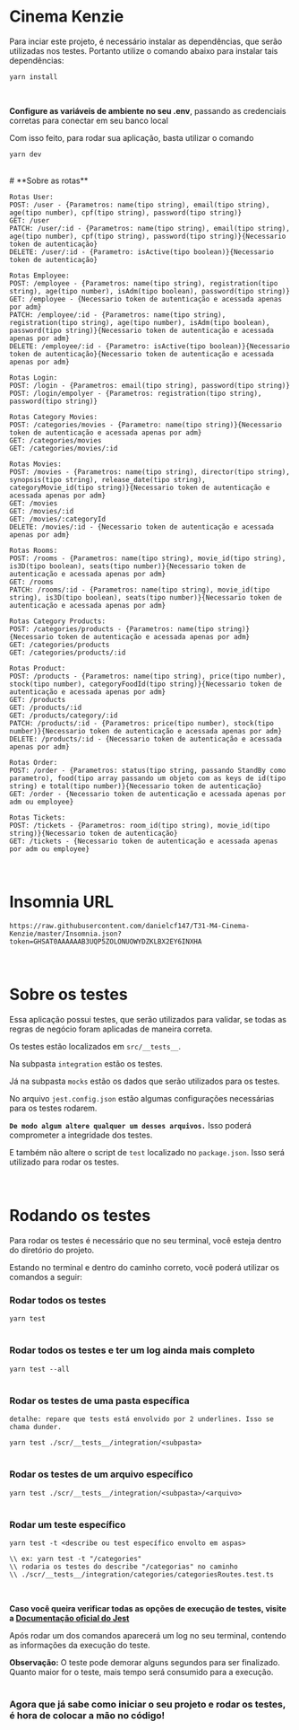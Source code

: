 # Cinema Kenzie

Para inciar este projeto, é necessário instalar as dependências, que serão utilizadas nos testes. Portanto utilize o comando abaixo para instalar tais dependências:

````
yarn install
````
<br>

**Configure as variáveis de ambiente no seu .env**, passando as credenciais corretas para conectar em seu banco local


Com isso feito, para rodar sua aplicação, basta utilizar o comando
````
yarn dev
````
<br> 
# **Sobre as rotas**


````
Rotas User:
POST: /user - {Parametros: name(tipo string), email(tipo string), age(tipo number), cpf(tipo string), password(tipo string)}
GET: /user
PATCH: /user/:id - {Parametros: name(tipo string), email(tipo string), age(tipo number), cpf(tipo string), password(tipo string)}{Necessario token de autenticação}
DELETE: /user/:id - {Parametro: isActive(tipo boolean)}{Necessario token de autenticação}
````
````
Rotas Employee:
POST: /employee - {Parametros: name(tipo string), registration(tipo string), age(tipo number), isAdm(tipo boolean), password(tipo string)}
GET: /employee - {Necessario token de autenticação e acessada apenas por adm}
PATCH: /employee/:id - {Parametros: name(tipo string), registration(tipo string), age(tipo number), isAdm(tipo boolean), password(tipo string)}{Necessario token de autenticação e acessada apenas por adm}
DELETE: /employee/:id - {Parametro: isActive(tipo boolean)}{Necessario token de autenticação}{Necessario token de autenticação e acessada apenas por adm}
````
````
Rotas Login:
POST: /login - {Parametros: email(tipo string), password(tipo string)}
POST: /login/empolyer - {Parametros: registration(tipo string), password(tipo string)}
````
````
Rotas Category Movies:
POST: /categories/movies - {Parametro: name(tipo string)}{Necessario token de autenticação e acessada apenas por adm}
GET: /categories/movies
GET: /categories/movies/:id
````
````
Rotas Movies:
POST: /movies - {Parametros: name(tipo string), director(tipo string), synopsis(tipo string), release_date(tipo string), categoryMovie_id(tipo string)}{Necessario token de autenticação e acessada apenas por adm}
GET: /movies
GET: /movies/:id 
GET: /movies/:categoryId
DELETE: /movies/:id - {Necessario token de autenticação e acessada apenas por adm}
````
````
Rotas Rooms:
POST: /rooms - {Parametros: name(tipo string), movie_id(tipo string), is3D(tipo boolean), seats(tipo number)}{Necessario token de autenticação e acessada apenas por adm}
GET: /rooms 
PATCH: /rooms/:id - {Parametros: name(tipo string), movie_id(tipo string), is3D(tipo boolean), seats(tipo number)}{Necessario token de autenticação e acessada apenas por adm}
````
````
Rotas Category Products:
POST: /categories/products - {Parametros: name(tipo string)}{Necessario token de autenticação e acessada apenas por adm}
GET: /categories/products
GET: /categories/products/:id
````
````
Rotas Product:
POST: /products - {Parametros: name(tipo string), price(tipo number), stock(tipo number), categoryFoodId(tipo string)}{Necessario token de autenticação e acessada apenas por adm}
GET: /products
GET: /products/:id
GET: /products/category/:id
PATCH: /products/:id - {Parametros: price(tipo number), stock(tipo number)}{Necessario token de autenticação e acessada apenas por adm}
DELETE: /products/:id - {Necessario token de autenticação e acessada apenas por adm}
````
````
Rotas Order:
POST: /order - {Parametros: status(tipo string, passando StandBy como parametro), food(tipo array passando um objeto com as keys de id(tipo string) e total(tipo number)}{Necessario token de autenticação}
GET: /order - {Necessario token de autenticação e acessada apenas por adm ou employee}
````
````
Rotas Tickets:
POST: /tickets - {Parametros: room_id(tipo string), movie_id(tipo string)}{Necessario token de autenticação}
GET: /tickets - {Necessario token de autenticação e acessada apenas por adm ou employee}
````
<br>

# **Insomnia URL**

````
https://raw.githubusercontent.com/danielcf147/T31-M4-Cinema-Kenzie/master/Insomnia.json?token=GHSAT0AAAAAAB3UQP5ZOLONUOWYDZKLBX2EY6INXHA
````

<br>

# **Sobre os testes**

Essa aplicação possui testes, que serão utilizados para validar, se todas as regras de negócio foram aplicadas de maneira correta.

Os testes estão localizados em `src/__tests__`.

Na subpasta `integration` estão os testes.

Já na subpasta `mocks` estão os dados que serão utilizados para os testes.

No arquivo `jest.config.json` estão algumas configurações necessárias para os testes rodarem.

**`De modo algum altere qualquer um desses arquivos.`** Isso poderá comprometer a integridade dos testes.

E também não altere o script de `test` localizado no `package.json`. Isso será utilizado para rodar os testes.

<br>


# **Rodando os testes** 

Para rodar os testes é necessário que no seu terminal, você esteja dentro do diretório do projeto.

Estando no terminal e dentro do caminho correto, você poderá utilizar os comandos a seguir:

### Rodar todos os testes
````
yarn test
````
#
### Rodar todos os testes e ter um log ainda mais completo
````
yarn test --all
````
#

### Rodar os testes de uma pasta específica
`detalhe: repare que tests está envolvido por 2 underlines. Isso se chama dunder.`
````
yarn test ./scr/__tests__/integration/<subpasta>
````
#
### Rodar os testes de um arquivo específico
````
yarn test ./scr/__tests__/integration/<subpasta>/<arquivo>
````
#
### Rodar um teste específico
````
yarn test -t <describe ou test específico envolto em aspas>
````
````
\\ ex: yarn test -t "/categories"
\\ rodaria os testes do describe "/categorias" no caminho
\\ ./scr/__tests__/integration/categories/categoriesRoutes.test.ts
````

<br>


**Caso você queira verificar todas as opções de execução de testes, visite a [Documentação oficial do Jest](https://jestjs.io/docs/cli)**

Após rodar um dos comandos aparecerá um log no seu terminal, contendo as informações da execução do teste.

**Observação:** O teste pode demorar alguns segundos para ser finalizado. Quanto maior for o teste, mais tempo será consumido para a execução.

#



### Agora que já sabe como iniciar o seu projeto e rodar os testes, é hora de colocar a mão no código!
